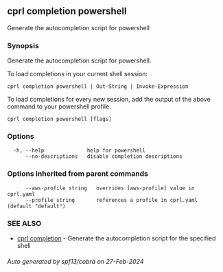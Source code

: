 ## cprl completion powershell

Generate the autocompletion script for powershell

### Synopsis

Generate the autocompletion script for powershell.

To load completions in your current shell session:

	cprl completion powershell | Out-String | Invoke-Expression

To load completions for every new session, add the output of the above command
to your powershell profile.


```
cprl completion powershell [flags]
```

### Options

```
  -h, --help              help for powershell
      --no-descriptions   disable completion descriptions
```

### Options inherited from parent commands

```
      --aws-profile string   overrides [aws-profile] value in cprl.yaml
      --profile string       references a profile in cprl.yaml (default "default")
```

### SEE ALSO

* [cprl completion](cprl_completion.md)	 - Generate the autocompletion script for the specified shell

###### Auto generated by spf13/cobra on 27-Feb-2024
